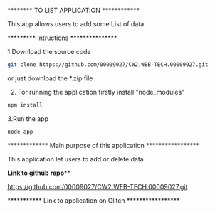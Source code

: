 ********  TO LIST APPLICATION ************

This app allows users to add some List of data.

********* Intructions ***************

1.Download the source code

```bash
git clone https://github.com/00009027/CW2.WEB-TECH.00009027.git
```
or just download the *.zip file

2. For running the application firstly install "node_modules"
```bash
npm install
```

3.Run the app
```bash
node app
```

************* Main purpose of this application *****************

This application let users to add or delete data


**********Link to github repo************

https://github.com/00009027/CW2.WEB-TECH.00009027.git

*********** Link to application on Glitch *****************





